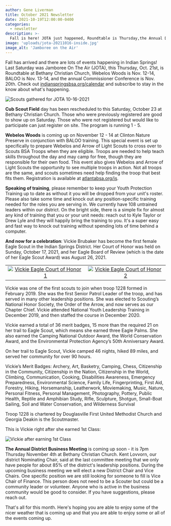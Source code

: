 ```yaml
---
author: Gene Liverman
title: October 2021 Newsletter
date: 2021-10-19T12:00:00-0400
categories:
  - newsletter
description: >-
  Fall is here! JOTA just happened, Roundtable is Thursday,the Annual District Business Meeting is Nov. 4th, Cub Scout Field Day is Saturday, and Webelos Woods is Nov. 12th. And, to top it all off, Vickie Brubaker has become the first female Eagle Scout in the Indian Springs District!
image: 'uploads/jota-20211016-inside.jpg'
image_alt: 'Jamboree on the Air'
---
```


Fall has arrived and there are lots of events happening in Indian Springs! Last Saturday was Jamboree On The Air (JOTA), this Thursday, Oct. 21st, is Roundtable at Bethany Christian Church, Webelos Woods is Nov. 12-14, BALOO is Nov. 13-14, and the annual Commissioner Conference is Nov. 20th. Check out [indianspringsbsa.org/calendar](https://www.indianspringsbsa.org/calendar/) and subscribe to stay in the know about what's happening.

![Scouts gathered for JOTA 10-16-2021](/uploads/jota-20211016-outside.jpg)

**Cub Scout Field** day has been rescheduled to this Saturday, October 23 at Bethany Christian Church. Those who were previously registered are good to show up on Saturday. Those who were not registered but would like to participate can just register on site. The program is running 1 - 5.

**Webelos Woods** is coming up on November 12 - 14 at Clinton Nature Preserve in conjunction with BALOO training. This special event is set up specifically to prepare Webelos and Arrow of Light Scouts to cross over to Scouts BSA Troops when they are eligible. Troops are needed to help teach skills throughout the day and may camp for free, though they are responsible for their own food. This event also gives Webelos and Arrow of Light Scouts the opportunity to see multiple troops in action. Not all troops are the same, and scouts sometimes need help finding the troop that best fits them. Registration is available at [atlantabsa.org/is](https://www.atlantabsa.org/is).

**Speaking of training**, please remember to keep your Youth Protection Training up to date as without it you will be dropped from your unit's roster. Please also take some time and knock out any position-specific training needed for the roles you are serving in. We currently have 108 untrained leaders within our district. On the bright side, there is a simple fix for almost any kind of training that you or your unit needs: reach out to Kyle Taylor or Drew Lyle and they will happily bring the training to you. It's a super easy and fast way to knock out training without spending lots of time behind a computer.

**And now for a celebration**: Vickie Brubaker has become the first female Eagle Scout in the Indian Springs District. Her Court of Honor was held on Sunday, October 17, 2021, and her Eagle Board of Review (which is the date of her Eagle Scout Award) was August 26, 2021.

|       |       |
| :---: | :---: |
| [![Vickie Eagle Court of Honor 1](/uploads/Vickie-eagle-1.png)](/uploads/Vickie-eagle-1.png) | [![Vickie Eagle Court of Honor 2](/uploads/Vickie-eagle-2.png)](/uploads/Vickie-eagle-2.png) |

Vickie was one of the first scouts to join when troop 1228 formed in February 2019. She was the first Senior Patrol Leader of the troop, and has served in many other leadership positions.  She was elected to Scouting’s National Honor Society, the Order of the Arrow, and now serves as our Chapter Chief. Vickie attended National Youth Leadership Training in December 2019, and then staffed the course in December 2020.

Vickie earned a total of 36 merit badges, 15 more than the required 21 on her trail to Eagle Scout, which means she earned three Eagle Palms.  She also earned the Camping National Outdoor Award, the World Conservation Award, and the Environmental Protection Agency’s 50th Anniversary Award.

On her trail to Eagle Scout, Vickie camped 46 nights, hiked 89 miles, and served her community for over 90 hours.  

Vickie’s Merit Badges:  Archery, Art, Basketry, Camping, Chess, Citizenship in the Community, Citizenship in the Nation, Citizenship in the World, Climbing, Communication, Cooking, Disabilities Awareness, Emergency Preparedness, Environmental Science, Family Life, Fingerprinting, First Aid, Forestry, Hiking, Horsemanship, Leatherwork, Moviemaking, Music, Nature, Personal Fitness, Personal Management, Photography, Pottery, Public Health, Reptile and Amphibian Study, Rifle, Sculpture, Shotgun, Small-Boat Sailing, Soil  and Water Conservation, and Wilderness Survival

Troop 1228 is chartered by Douglasville First United Methodist Church and Georgia Deakin is the Scoutmaster.

This is Vickie right after she earned 1st Class:

![Vickie after earning 1st Class](/uploads/Vickie-1stclass.jpg)

**The Annual District Business Meeting** is coming up soon - it is 7pm Thursday November 4th at Bethany Christian Church. Kent Lovvorn, our district Nominating Chair, said at the last committee meeting that we only have people for about 85% of the district's leadership positions. During the upcoming business meeting we will elect a new District Chair and Vice Chairs. One specific position we are still looking for someone to fill is Vice Chair of Finance. This person does not need to be a Scouter but could be a community leader or volunteer. Anyone who is active in the business community would be good to consider. If you have suggestions, please reach out.

That's all for this month. Here's hoping you are able to enjoy some of the nicer weather that is coming up and that you are able to enjoy some or all of the events coming up.
